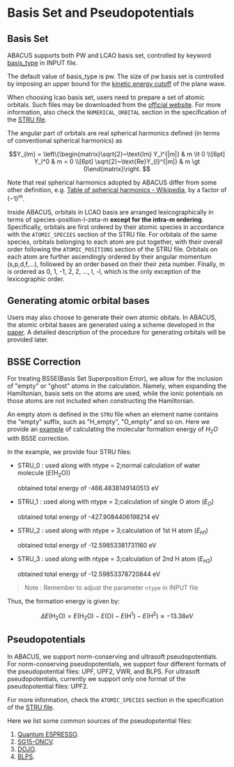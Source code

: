 # Basis Set and Pseudopotentials

## Basis Set

ABACUS supports both PW and LCAO basis set, controlled by keyword [basis_type](./input_files/input-main.md#basis_type) in INPUT file.

The default value of basis_type is pw. The size of pw basis set is controlled by imposing an upper bound for the [kinetic energy cutoff](./input_files/input-main.md#ecutwfc) of the plane wave.

When choosing lcao basis set, users need to prepare a set of atomic orbitals. Such files may be downloaded from the [official website](http://abacus.ustc.edu.cn/pseudo/list.htm). For more information, also check the `NUMERICAL_ORBITAL` section in the specification of the [STRU file](./input_files/stru.md).

The angular part of orbitals are real spherical harmonics defined (in terms of conventional spherical harmonics) as

$$Y_{lm} = \left\{\begin{matrix}\sqrt{2}~\text{Im} Y_l^{|m|} & m \lt 0 \\[6pt] Y_l^0 & m = 0 \\[6pt] \sqrt{2}~\text{Re}Y_{l}^{|m|} & m \gt 0\end{matrix}\right. $$

Note that real spherical harmonics adopted by ABACUS differ from some other definition, e.g. [Table of spherical harmonics - Wikipedia](https://en.wikipedia.org/wiki/Table_of_spherical_harmonics#Real_spherical_harmonics), by a factor of $(-1)^m$.

Inside ABACUS, orbitals in LCAO basis are arranged lexicographically in terms of species-position-l-zeta-m **except for the intra-m ordering**. Specifically, orbitals are first ordered by their atomic species in accordance with the `ATOMIC_SPECIES` section of the STRU file. For orbitals of the same species, orbitals belonging to each atom are put together, with their overall order following the `ATOMIC_POSITIONS` section of the STRU file. Orbitals on each atom are further ascendingly ordered by their angular momentum (s,p,d,f,...), followed by an order based on their their zeta number. Finally, m is ordered as 0, 1, -1, 2, 2, $\ldots$, l, -l, which is the only exception of the lexicographic order.


## Generating atomic orbital bases

Users may also choose to generate their own atomic obitals. In ABACUS, the atomic orbital bases are generated using a scheme developed in the [paper](https://iopscience.iop.org/article/10.1088/0953-8984/22/44/445501). A detailed description of the procedure for generating orbitals will be provided later.

## BSSE Correction

For treating BSSE(Basis Set Superposition Error), we allow for the inclusion of "empty" or "ghost" atoms in the calculation. Namely, when expanding the Hamiltonian, basis sets on the atoms are used, while the ionic potentials on those atoms are not included when constructing the Hamiltonian.

An empty atom is defined in the `STRU` file when an element name contains the "empty" suffix, such as "H_empty", "O_empty" and so on. Here we provide an [example](https://github.com/deepmodeling/abacus-develop/tree/develop/examples/bsse/water) of calculating the molecular formation energy of $H_2O$ with BSSE correction.

In the example, we provide four STRU files:

- STRU_0 : used along with ntype = 2;normal calculation of water molecule ($E(\text{H}_2\text{O})$)

  obtained total energy of -466.4838149140513 eV
- STRU_1 : used along with ntype = 2;calculation of single O atom ($E_O$)

  obtained total energy of -427.9084406198214 eV
- STRU_2 : used along with ntype = 3;calculation of 1st H atom ($E_{H1}$)

  obtained total energy of -12.59853381731160 eV
- STRU_3 : used along with ntype = 3;calculation of 2nd H atom ($E_{H2}$)

  obtained total energy of -12.59853378720844 eV

> Note : Remember to adjust the parameter `ntype` in INPUT file

Thus, the formation energy is given by:

$$
\Delta E(\text{H}_2\text{O}) = E(\text{H}_2\text{O}) - E(\text{O}) - E(\text{H}^1) - E(\text{H}^2) \approx -13.38 eV
$$

## Pseudopotentials

In ABACUS, we support norm-conserving and ultrasoft pseudopotentials. 
For norm-conserving pseudopotentials, we support four different formats of the pseudopotential files: UPF, UPF2, VWR, and BLPS. 
For ultrasoft pseudopotentials, currently we support only one format of the pseudopotential files: UPF2.

For more information, check the `ATOMIC_SPECIES` section in the specification of the [STRU file](./input_files/stru.md).

Here we list some common sources of the pseudopotential files:

1. [Quantum ESPRESSO](http://www.quantum-espresso.org/pseudopotentials/).
2. [SG15-ONCV](http://quantum-simulation.org/potentials/sg15_oncv/upf/).
3. [DOJO](http://www.pseudo-dojo.org/).
4. [BLPS](https://github.com/PrincetonUniversity/BLPSLibrary).
